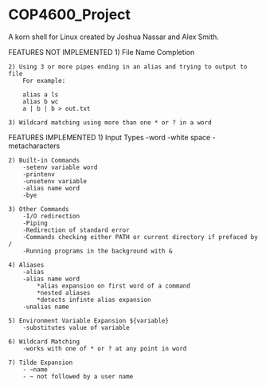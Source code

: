 # COP4600_Project
A korn shell for Linux created by Joshua Nassar and Alex Smith.

FEATURES NOT IMPLEMENTED
	1) File Name Completion
	
	2) Using 3 or more pipes ending in an alias and trying to output to file
		For example:
		
		alias a ls
		alias b wc
		a | b | b > out.txt
		
	3) Wildcard matching using more than one * or ? in a word

FEATURES IMPLEMENTED
	1) Input Types
		-word
		-white space
		-metacharacters
		
	2) Built-in Commands
		-setenv variable word
		-printenv
		-unsetenv variable
		-alias name word
		-bye
		
	3) Other Commands
		-I/O redirection
		-Piping
		-Redirection of standard error
		-Commands checking either PATH or current directory if prefaced by /
		-Running programs in the background with &
		
	4) Aliases
		-alias
		-alias name word
			*alias expansion on first word of a command
			*nested aliases
			*detects infinte alias expansion
		-unalias name
		
	5) Environment Variable Expansion ${variable}
		-substitutes value of variable
		
	6) Wildcard Matching
		-works with one of * or ? at any point in word
	
	7) Tilde Expansion
		- ~name
		- ~ not followed by a user name
